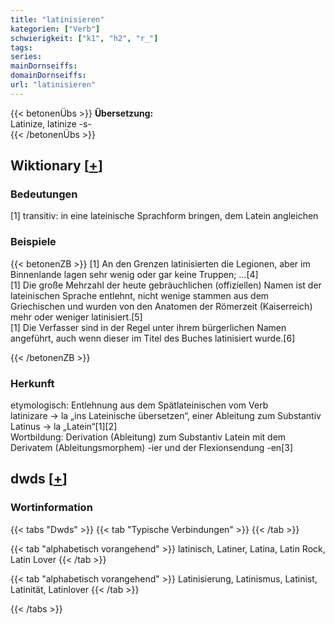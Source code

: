 ```yaml
---
title: "latinisieren"
kategorien: ["Verb"]
schwierigkeit: ["k1", "h2", "r_"]
tags:
series:
mainDornseiffs:
domainDornseiffs:
url: "latinisieren"
---
```


{{< betonenÜbs >}}
**Übersetzung:**  
Latinize, latinize -s-  
{{< /betonenÜbs >}}

## Wiktionary [[+](https://de.wiktionary.org/wiki/latinisieren)]

### Bedeutungen
[1] transitiv: in eine lateinische Sprachform bringen, dem Latein angleichen  

### Beispiele
{{< betonenZB >}}
[1] An den Grenzen latinisierten die Legionen, aber im Binnenlande lagen sehr wenig oder gar keine Truppen; …[4]  
[1] Die große Mehrzahl der heute gebräuchlichen (offiziellen) Namen ist der lateinischen Sprache entlehnt, nicht wenige stammen aus dem Griechischen und wurden von den Anatomen der Römerzeit (Kaiserreich) mehr oder weniger latinisiert.[5]  
[1] Die Verfasser sind in der Regel unter ihrem bürgerlichen Namen angeführt, auch wenn dieser im Titel des Buches latinisiert wurde.[6]  

{{< /betonenZB >}}
### Herkunft
etymologisch: Entlehnung aus dem Spätlateinischen vom Verb latinizare → la „ins Lateinische übersetzen“, einer Ableitung zum Substantiv Latinus → la „Latein“[1][2]  
Wortbildung: Derivation (Ableitung) zum Substantiv Latein mit dem Derivatem (Ableitungsmorphem) -ier und der Flexionsendung -en[3]  



## dwds [[+](https://www.dwds.de/wb/latinisieren)]

### Wortinformation
{{< tabs "Dwds" >}}
{{< tab "Typische Verbindungen" >}}
{{< /tab >}}

{{< tab "alphabetisch vorangehend" >}}
latinisch, Latiner, Latina, Latin Rock, Latin Lover
{{< /tab >}}

{{< tab "alphabetisch vorangehend" >}}
Latinisierung, Latinismus, Latinist, Latinität, Latinlover
{{< /tab >}}

{{< /tabs >}}


